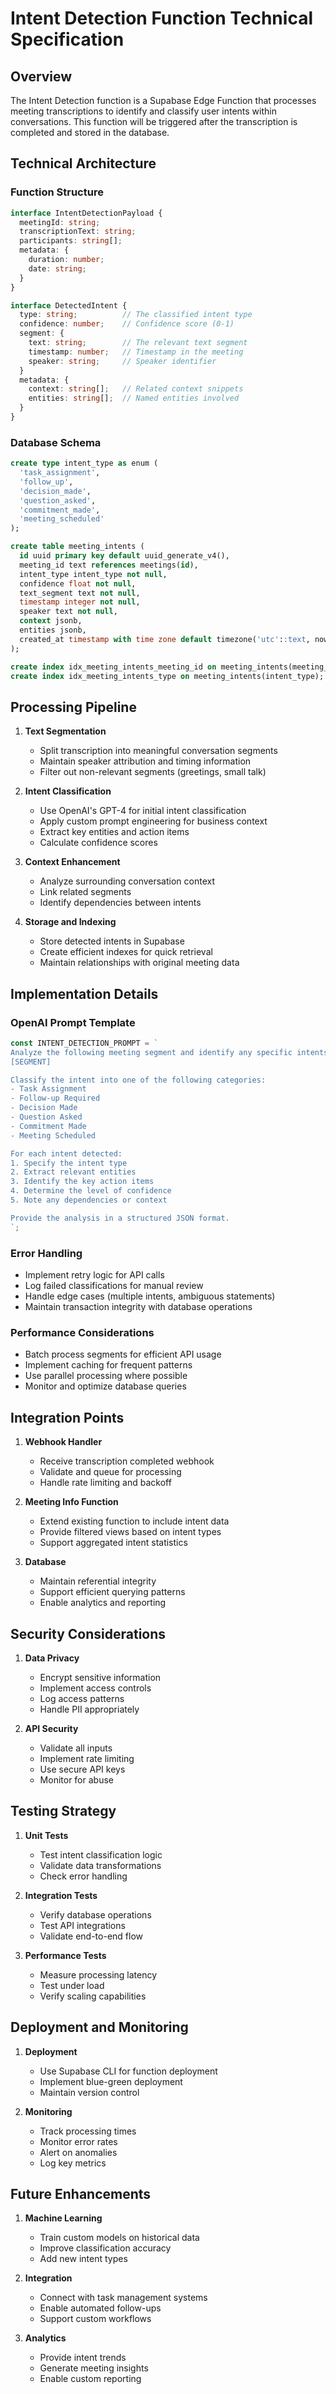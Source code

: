 # Intent Detection Function Technical Specification

## Overview
The Intent Detection function is a Supabase Edge Function that processes meeting transcriptions to identify and classify user intents within conversations. This function will be triggered after the transcription is completed and stored in the database.

## Technical Architecture

### Function Structure
```typescript
interface IntentDetectionPayload {
  meetingId: string;
  transcriptionText: string;
  participants: string[];
  metadata: {
    duration: number;
    date: string;
  }
}

interface DetectedIntent {
  type: string;          // The classified intent type
  confidence: number;    // Confidence score (0-1)
  segment: {
    text: string;        // The relevant text segment
    timestamp: number;   // Timestamp in the meeting
    speaker: string;     // Speaker identifier
  }
  metadata: {
    context: string[];   // Related context snippets
    entities: string[];  // Named entities involved
  }
}
```

### Database Schema
```sql
create type intent_type as enum (
  'task_assignment',
  'follow_up',
  'decision_made',
  'question_asked',
  'commitment_made',
  'meeting_scheduled'
);

create table meeting_intents (
  id uuid primary key default uuid_generate_v4(),
  meeting_id text references meetings(id),
  intent_type intent_type not null,
  confidence float not null,
  text_segment text not null,
  timestamp integer not null,
  speaker text not null,
  context jsonb,
  entities jsonb,
  created_at timestamp with time zone default timezone('utc'::text, now())
);

create index idx_meeting_intents_meeting_id on meeting_intents(meeting_id);
create index idx_meeting_intents_type on meeting_intents(intent_type);
```

## Processing Pipeline

1. **Text Segmentation**
   - Split transcription into meaningful conversation segments
   - Maintain speaker attribution and timing information
   - Filter out non-relevant segments (greetings, small talk)

2. **Intent Classification**
   - Use OpenAI's GPT-4 for initial intent classification
   - Apply custom prompt engineering for business context
   - Extract key entities and action items
   - Calculate confidence scores

3. **Context Enhancement**
   - Analyze surrounding conversation context
   - Link related segments
   - Identify dependencies between intents

4. **Storage and Indexing**
   - Store detected intents in Supabase
   - Create efficient indexes for quick retrieval
   - Maintain relationships with original meeting data

## Implementation Details

### OpenAI Prompt Template
```typescript
const INTENT_DETECTION_PROMPT = `
Analyze the following meeting segment and identify any specific intents:
[SEGMENT]

Classify the intent into one of the following categories:
- Task Assignment
- Follow-up Required
- Decision Made
- Question Asked
- Commitment Made
- Meeting Scheduled

For each intent detected:
1. Specify the intent type
2. Extract relevant entities
3. Identify the key action items
4. Determine the level of confidence
5. Note any dependencies or context

Provide the analysis in a structured JSON format.
`;
```

### Error Handling
- Implement retry logic for API calls
- Log failed classifications for manual review
- Handle edge cases (multiple intents, ambiguous statements)
- Maintain transaction integrity with database operations

### Performance Considerations
- Batch process segments for efficient API usage
- Implement caching for frequent patterns
- Use parallel processing where possible
- Monitor and optimize database queries

## Integration Points

1. **Webhook Handler**
   - Receive transcription completed webhook
   - Validate and queue for processing
   - Handle rate limiting and backoff

2. **Meeting Info Function**
   - Extend existing function to include intent data
   - Provide filtered views based on intent types
   - Support aggregated intent statistics

3. **Database**
   - Maintain referential integrity
   - Support efficient querying patterns
   - Enable analytics and reporting

## Security Considerations

1. **Data Privacy**
   - Encrypt sensitive information
   - Implement access controls
   - Log access patterns
   - Handle PII appropriately

2. **API Security**
   - Validate all inputs
   - Implement rate limiting
   - Use secure API keys
   - Monitor for abuse

## Testing Strategy

1. **Unit Tests**
   - Test intent classification logic
   - Validate data transformations
   - Check error handling

2. **Integration Tests**
   - Verify database operations
   - Test API integrations
   - Validate end-to-end flow

3. **Performance Tests**
   - Measure processing latency
   - Test under load
   - Verify scaling capabilities

## Deployment and Monitoring

1. **Deployment**
   - Use Supabase CLI for function deployment
   - Implement blue-green deployment
   - Maintain version control

2. **Monitoring**
   - Track processing times
   - Monitor error rates
   - Alert on anomalies
   - Log key metrics

## Future Enhancements

1. **Machine Learning**
   - Train custom models on historical data
   - Improve classification accuracy
   - Add new intent types

2. **Integration**
   - Connect with task management systems
   - Enable automated follow-ups
   - Support custom workflows

3. **Analytics**
   - Provide intent trends
   - Generate meeting insights
   - Enable custom reporting
